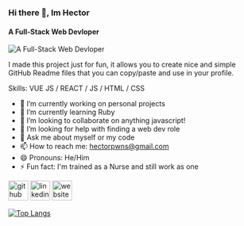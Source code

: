 ### Hi there 👋, Im Hector

#### A Full-Stack Web Devloper

![A Full-Stack Web Devloper](https://arturssmirnovs.github.io/github-profile-readme-generator/images/banner.png)

I made this project just for fun, it allows you to create nice and simple GitHub Readme files that you can copy/paste and use in your profile.

Skills: VUE JS / REACT / JS / HTML / CSS

- 🔭 I’m currently working on personal projects
- 🌱 I’m currently learning Ruby
- 👯 I’m looking to collaborate on anything javascript!
- 🤔 I’m looking for help with finding a web dev role
- 💬 Ask me about myself or my code
- 📫 How to reach me: hectorpwns@gmail.com
- 😄 Pronouns: He/Him
- ⚡ Fun fact: I'm trained as a Nurse and still work as one

[<img src='https://cdn.jsdelivr.net/npm/simple-icons@3.0.1/icons/github.svg' alt='github' height='40'>](https://github.com/hector4213) [<img src='https://cdn.jsdelivr.net/npm/simple-icons@3.0.1/icons/linkedin.svg' alt='linkedin' height='40'>](https://www.linkedin.com/in/hector-clara/) [<img src='https://cdn.jsdelivr.net/npm/simple-icons@3.0.1/icons/icloud.svg' alt='website' height='40'>](https://www.hectorclara.ca)

[![Top Langs](https://github-readme-stats.vercel.app/api/top-langs/?username=hector4213)](https://github.com/anuraghazra/github-readme-stats)
